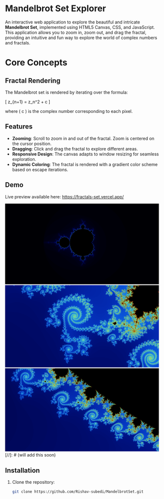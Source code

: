 # Mandelbrot Set Explorer

An interactive web application to explore the beautiful and intricate **Mandelbrot Set**, implemented using HTML5 Canvas, CSS, and JavaScript. This application allows you to zoom in, zoom out, and drag the fractal, providing an intuitive and fun way to explore the world of complex numbers and fractals.

# Core Concepts

## Fractal Rendering
The Mandelbrot set is rendered by iterating over the formula:

\[
z_{n+1} = z_n^2 + c
\]

where \( c \) is the complex number corresponding to each pixel.

## Features
- **Zooming**: Scroll to zoom in and out of the fractal. Zoom is centered on the cursor position.
- **Dragging**: Click and drag the fractal to explore different areas.
- **Responsive Design**: The canvas adapts to window resizing for seamless exploration.
- **Dynamic Coloring**: The fractal is rendered with a gradient color scheme based on escape iterations.

## Demo
Live preview available here: https://fractals-set.vercel.app/

![Mandelbrot Screenshot](<Images/Screenshot 2024-12-28 220602.png>)
![Mandelbrot Screenshot](<Images/Screenshot 2024-12-28 220833.png>)
![Mandelbrot Screenshot](<Images/Screenshot 2024-12-28 220804.png>)
[//]: # (will add this soon)

## Installation
1. Clone the repository:
   ```bash
   git clone https://github.com/Rishav-subedi/MandelbrotSet.git
